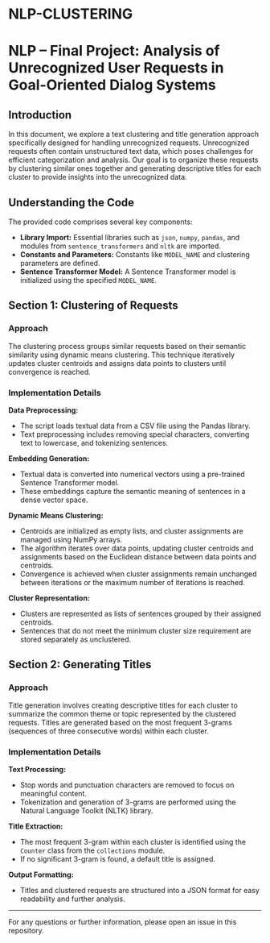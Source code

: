 # NLP-CLUSTERING

# NLP – Final Project: Analysis of Unrecognized User Requests in Goal-Oriented Dialog Systems


## Introduction

In this document, we explore a text clustering and title generation approach specifically designed for handling unrecognized requests. Unrecognized requests often contain unstructured text data, which poses challenges for efficient categorization and analysis. Our goal is to organize these requests by clustering similar ones together and generating descriptive titles for each cluster to provide insights into the unrecognized data.

## Understanding the Code

The provided code comprises several key components:

- **Library Import:** Essential libraries such as `json`, `numpy`, `pandas`, and modules from `sentence_transformers` and `nltk` are imported.
- **Constants and Parameters:** Constants like `MODEL_NAME` and clustering parameters are defined.
- **Sentence Transformer Model:** A Sentence Transformer model is initialized using the specified `MODEL_NAME`.

## Section 1: Clustering of Requests

### Approach

The clustering process groups similar requests based on their semantic similarity using dynamic means clustering. This technique iteratively updates cluster centroids and assigns data points to clusters until convergence is reached.

### Implementation Details

**Data Preprocessing:**
- The script loads textual data from a CSV file using the Pandas library.
- Text preprocessing includes removing special characters, converting text to lowercase, and tokenizing sentences.

**Embedding Generation:**
- Textual data is converted into numerical vectors using a pre-trained Sentence Transformer model.
- These embeddings capture the semantic meaning of sentences in a dense vector space.

**Dynamic Means Clustering:**
- Centroids are initialized as empty lists, and cluster assignments are managed using NumPy arrays.
- The algorithm iterates over data points, updating cluster centroids and assignments based on the Euclidean distance between data points and centroids.
- Convergence is achieved when cluster assignments remain unchanged between iterations or the maximum number of iterations is reached.

**Cluster Representation:**
- Clusters are represented as lists of sentences grouped by their assigned centroids.
- Sentences that do not meet the minimum cluster size requirement are stored separately as unclustered.

## Section 2: Generating Titles

### Approach

Title generation involves creating descriptive titles for each cluster to summarize the common theme or topic represented by the clustered requests. Titles are generated based on the most frequent 3-grams (sequences of three consecutive words) within each cluster.

### Implementation Details

**Text Processing:**
- Stop words and punctuation characters are removed to focus on meaningful content.
- Tokenization and generation of 3-grams are performed using the Natural Language Toolkit (NLTK) library.

**Title Extraction:**
- The most frequent 3-gram within each cluster is identified using the `Counter` class from the `collections` module.
- If no significant 3-gram is found, a default title is assigned.

**Output Formatting:**
- Titles and clustered requests are structured into a JSON format for easy readability and further analysis.

---

For any questions or further information, please open an issue in this repository.
